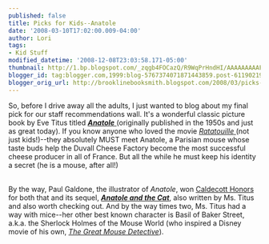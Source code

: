 ```yaml
---
published: false
title: Picks for Kids--Anatole
date: '2008-03-10T17:02:00.009-04:00'
author: Lori
tags:
- Kid Stuff
modified_datetime: '2008-12-08T23:03:58.171-05:00'
thumbnail: http://1.bp.blogspot.com/_zqgb4FOCazQ/R9WqPrHndHI/AAAAAAAAAFU/Ol0GTHL1d04/s72-c/anatole.jpg
blogger_id: tag:blogger.com,1999:blog-5767374071871443859.post-6119021953269171477
blogger_orig_url: http://brooklinebooksmith.blogspot.com/2008/03/picks-for-kids-anatole.html
---
```


<a href="http://1.bp.blogspot.com/_zqgb4FOCazQ/R9WqPrHndHI/AAAAAAAAAFU/Ol0GTHL1d04/s1600-h/anatole.jpg"><img id="BLOGGER_PHOTO_ID_5176230532981683314" style="FLOAT: right; MARGIN: 0px 0px 10px 10px; CURSOR: hand" alt="" src="http://1.bp.blogspot.com/_zqgb4FOCazQ/R9WqPrHndHI/AAAAAAAAAFU/Ol0GTHL1d04/s320/anatole.jpg" border="0" /></a> So, before I drive away all the adults, I just wanted to blog about my final pick for our staff recommendations wall. It's a wonderful classic picture book by Eve Titus titled <a href="http://brookline.booksense.com/NASApp/store/Product?s=showproduct&amp;isbn=9780375839016"><strong><em>Anatole</em></strong> </a>(originally published in the 1950s and just as great today). If you know anyone who loved the movie <a href="http://imdb.com/title/tt0382932/"><em>Ratatouille</em> </a>(not just kids!)--they absolutely MUST meet Anatole, a Parisian mouse whose taste buds help the Duvall Cheese Factory become the most successful cheese producer in all of France. But all the while he must keep his identity a secret (he is a mouse, after all!)<br /><div></div><br /><div>By the way, Paul Galdone, the illustrator of <em>Anatole</em>, won <a href="http://www.ala.org/ala/alsc/awardsscholarships/literaryawds/caldecottmedal/caldecotthonors/caldecottmedal.cfm#50s">Caldecott Honors </a>for both that and its sequel, <em><strong><a href="http://brookline.booksense.com/NASApp/store/Product?s=showproduct&amp;isbn=9780375839023">Anatole and the Cat</a></strong></em>, also written by Ms. Titus and also worth checking out. And by the way times two, Ms. Titus had a way with mice--her other best known character is Basil of Baker Street, a.k.a. the Sherlock Holmes of the Mouse World (who inspired a Disney movie of his own, <em><a href="http://imdb.com/title/tt0091149/">The Great Mouse Detective</a></em>). </div><br /><div></div>